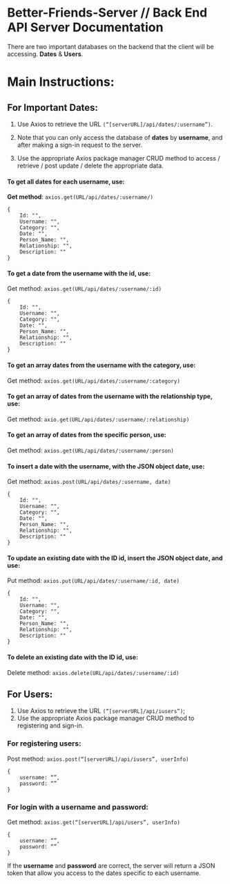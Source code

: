 # Better-Friends-Server // Back End API Server Documentation 

There are two important databases on the backend that the client will be accessing. **Dates** & **Users**.

# Main Instructions: 

## For Important Dates:

1. Use Axios to retrieve the URL `(“[serverURL]/api/dates/:username”)`. 

2. Note that you can only access the database of **dates** by **username**, and after making a sign-in request to the server. 

3. Use the appropriate Axios package manager CRUD method to access / retrieve / post update / delete the appropriate data.


#### To get all dates for each username, use: 


**Get method**: `axios.get(URL/api/dates/:username/)` 

```
{
	Id: "",
	Username: "",
    Category: "",
	Date: "",
	Person_Name: "",
 	Relationship: "",
	Description: ""
}
```


#### To get a date from the username with the id, use: 


Get method: `axios.get(URL/api/dates/:username/:id)`

```
{
	Id: "",
	Username: "",
    Category: "",
	Date: "",
	Person_Name: "",
 	Relationship: "",
	Description: ""
}
```


#### To get an array dates from the username with the category, use: 


Get method: `axios.get(URL/api/dates/:username/:category)`


#### To get an array of dates from the username with the relationship type, use: 


Get method: `axio.get(URL/api/dates/:username/:relationship)` 


#### To get an array of dates from the specific person, use: 


Get method: `axios.get(URL/api/dates/:username/:person)` 


#### To insert a date with the username, with the JSON object date, use: 


Get method: `axios.post(URL/api/dates/:username, date)`

```
{
	Id: "",
	Username: "",
    Category: "",
	Date: "",
	Person_Name: "",
 	Relationship: "",
	Description: ""
}
```


#### To update an existing date with the ID id, insert the JSON object date, and use: 



Put method: `axios.put(URL/api/dates/:username/:id, date)` 

```
{
	Id: "",
	Username: "",
    Category: "",
	Date: "",
	Person_Name: "",
 	Relationship: "",
	Description: ""
}
```



#### To delete an existing date with the ID id, use: 


Delete method:  `axios.delete(URL/api/dates/:username/:id)` 



## For Users: 

1. Use Axios to retrieve the URL `(“[serverURL]/api/iusers”)`;
2. Use the appropriate Axios package manager CRUD method to registering and sign-in. 

### For registering users: 

Post method: `axios.post(“[serverURL]/api/iusers”, userInfo)` 

```
{
	username: “”,
	password: “”
}
```

### For login with a username and password:

Get method: `axios.get(“[serverURL]/api/users”, userInfo)` 

```
{
	username: “”,
	password: “”
}
```

If the **username** and **password** are correct, the server will return a JSON token that allow you access to the dates specific
to each username. 


